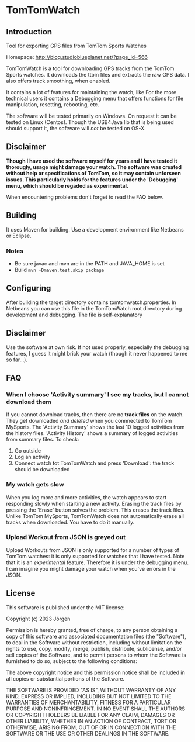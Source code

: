 # TomTomWatch

## Introduction
Tool for exporting GPS files from TomTom Sports Watches

Homepage: http://blog.studioblueplanet.net/?page_id=566

TomTomWatch is a tool for downloading GPS tracks from the TomTom Sports watches. It downloads the ttbin files and extracts the raw GPS data.
I also offers track smoothing, when enabled.

It contains a lot of features for maintaining the watch, like
For the more technical users it contains a Debugging menu that offers functions for file manipulation, resetting, rebooting, etc.

The software will be tested primarily on Windows. On request it can be tested on Linux (Centos). Though the USB4Java lib that is being used should support it, the software will *not* be tested on OS-X.

## Disclaimer
**Though I have used the software myself for years and I have tested it thorougly, usage might damage your watch. The software was created without help or specifications of TomTom, so it may contain unforseen issues. This particularly holds for the features under the 'Debugging' menu, which should be regaded as experimental.**

When encountering problems don't forget to read the FAQ below.

## Building
It uses Maven for building. Use a development environment like Netbeans or Eclipse.

### Notes
- Be sure javac and mvn are in the PATH and JAVA_HOME is set
- Build `mvn -Dmaven.test.skip package`

## Configuring
After building the target directory contains tomtomwatch.properties. In Netbeans you can use this file in the TomTomWatch root directory
during development and debugging.
The file is self-explanatory

## Disclaimer
Use the software at own risk. If not used properly, especially the debugging features, I guess it might brick your watch
(though it never happened to me so far...).

## FAQ

### When I choose 'Activity summary' I see my tracks, but I cannot download them
If you cannot download tracks, then there are no **track files** on the watch.
They get downloaded _and deleted_ when you connnected to TomTom MySports. The 'Activity Summary' shows the last 10 logged activities from the history files. 'Activity History' shows a summary of logged activities from summary files.
To check: 
1. Go outside
2. Log an activity
3. Connect watch tot TomTomWatch and press 'Download': the track should be downloaded

### My watch gets slow
When you log more and more activities, the watch appears to start responding slowly when starting a new activity. 
Erasing the track files by pressing the 'Erase' button solves the problem. This erases the track files.
Unlike TomTom MySports, TomTomWatch does not automatically erase all tracks when downloaded. You have to do it manually.

### Upload Workout from JSON is greyed out
Upload Workouts from JSON is only supported for a number of types of TomTom watches: it is only supported for watches that I have tested.
Note that it is an _experimental_ feature. Therefore it is under the debugging menu. I can imagine you might damage your watch when you've errors in the JSON.

## License
This software is published under the MIT license:

Copyright (c) 2023 Jörgen

Permission is hereby granted, free of charge, to any person obtaining a copy
of this software and associated documentation files (the "Software"), to deal
in the Software without restriction, including without limitation the rights
to use, copy, modify, merge, publish, distribute, sublicense, and/or sell
copies of the Software, and to permit persons to whom the Software is
furnished to do so, subject to the following conditions:

The above copyright notice and this permission notice shall be included in all
copies or substantial portions of the Software.

THE SOFTWARE IS PROVIDED "AS IS", WITHOUT WARRANTY OF ANY KIND, EXPRESS OR
IMPLIED, INCLUDING BUT NOT LIMITED TO THE WARRANTIES OF MERCHANTABILITY,
FITNESS FOR A PARTICULAR PURPOSE AND NONINFRINGEMENT. IN NO EVENT SHALL THE
AUTHORS OR COPYRIGHT HOLDERS BE LIABLE FOR ANY CLAIM, DAMAGES OR OTHER
LIABILITY, WHETHER IN AN ACTION OF CONTRACT, TORT OR OTHERWISE, ARISING FROM,
OUT OF OR IN CONNECTION WITH THE SOFTWARE OR THE USE OR OTHER DEALINGS IN THE
SOFTWARE.

